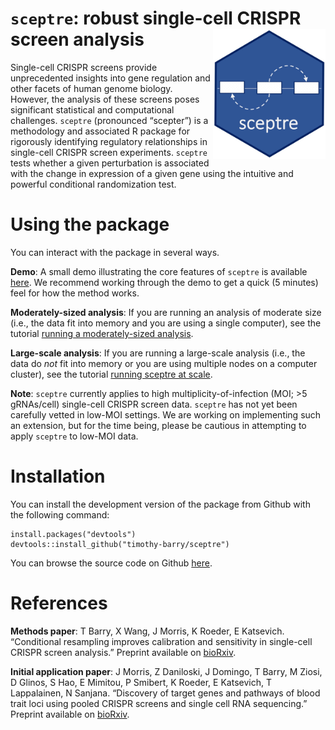 
<!-- README.md is generated from README.Rmd. Please edit that file -->

# `sceptre`: robust single-cell CRISPR screen analysis <img src="man/figures/hex.jpg" align="right" alt="" width="180" />

<!-- badges: start -->

<!-- [![R build status](https://travis-ci.com/timothy-barry/sceptre.svg?branch=main)](https://travis-ci.com/timothy-barry/sceptre)
<!-- badges: end -->

Single-cell CRISPR screens provide unprecedented insights into gene
regulation and other facets of human genome biology. However, the
analysis of these screens poses significant statistical and
computational challenges. `sceptre` (pronounced “scepter”) is a
methodology and associated R package for rigorously identifying
regulatory relationships in single-cell CRISPR screen experiments.
`sceptre` tests whether a given perturbation is associated with the
change in expression of a given gene using the intuitive and powerful
conditional randomization test.

# Using the package

You can interact with the package in several ways.

**Demo**: A small demo illustrating the core features of `sceptre` is
available [here](). We recommend working through the demo to get a quick
(5 minutes) feel for how the method works.

**Moderately-sized analysis**: If you are running an analysis of
moderate size (i.e., the data fit into memory and you are using a single
computer), see the tutorial [running a moderately-sized analysis]().

**Large-scale analysis**: If you are running a large-scale analysis
(i.e., the data do *not* fit into memory or you are using multiple nodes
on a computer cluster), see the tutorial [running sceptre at scale]().

**Note**: `sceptre` currently applies to high multiplicity-of-infection
(MOI; \>5 gRNAs/cell) single-cell CRISPR screen data. `sceptre` has not
yet been carefully vetted in low-MOI settings. We are working on
implementing such an extension, but for the time being, please be
cautious in attempting to apply `sceptre` to low-MOI data.

# Installation

You can install the development version of the package from Github with
the following command:

    install.packages("devtools")
    devtools::install_github("timothy-barry/sceptre")

You can browse the source code on Github
[here](https://github.com/timothy-barry/sceptre).

# References

**Methods paper**: T Barry, X Wang, J Morris, K Roeder, E Katsevich.
“Conditional resampling improves calibration and sensitivity in
single-cell CRISPR screen analysis.” Preprint available on
[bioRxiv](https://www.biorxiv.org/content/10.1101/2020.08.13.250092v6).

**Initial application paper**: J Morris, Z Daniloski, J Domingo, T
Barry, M Ziosi, D Glinos, S Hao, E Mimitou, P Smibert, K Roeder, E
Katsevich, T Lappalainen, N Sanjana. “Discovery of target genes and
pathways of blood trait loci using pooled CRISPR screens and single cell
RNA sequencing.” Preprint available on
[bioRxiv](https://www.biorxiv.org/content/10.1101/2021.04.07.438882v1).
